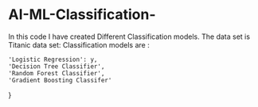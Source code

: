 # AI-ML-Classification-
In this code I have created Different Classification 
models. The data set is Titanic data set:
Classification models are :





    'Logistic Regression': y,
    'Decision Tree Classifier',
    'Random Forest Classifier',
    'Gradient Boosting Classifer'
}
